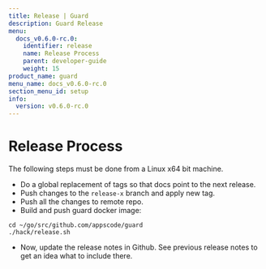 ```yaml
---
title: Release | Guard
description: Guard Release
menu:
  docs_v0.6.0-rc.0:
    identifier: release
    name: Release Process
    parent: developer-guide
    weight: 15
product_name: guard
menu_name: docs_v0.6.0-rc.0
section_menu_id: setup
info:
  version: v0.6.0-rc.0
---
```


# Release Process

The following steps must be done from a Linux x64 bit machine.

- Do a global replacement of tags so that docs point to the next release.
- Push changes to the `release-x` branch and apply new tag.
- Push all the changes to remote repo.
- Build and push guard docker image:

```console
cd ~/go/src/github.com/appscode/guard
./hack/release.sh
```

- Now, update the release notes in Github. See previous release notes to get an idea what to include there.
